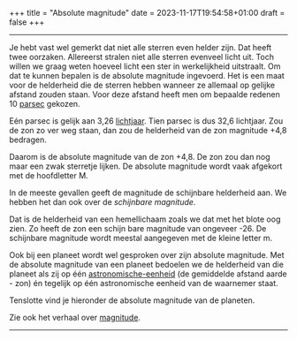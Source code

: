 +++
title = "Absolute magnitude"
date = 2023-11-17T19:54:58+01:00
draft = false
+++

-------------------------------------------------------------------
Je hebt vast wel gemerkt dat niet alle sterren even helder zijn. Dat
heeft twee oorzaken. Allereerst stralen niet alle sterren evenveel licht
uit. Toch willen we graag weten hoeveel licht een ster in werkelijkheid
uitstraalt. Om dat te kunnen bepalen is de absolute magnitude ingevoerd.
Het is een maat voor de helderheid die de sterren hebben wanneer ze
allemaal op gelijke afstand zouden staan. Voor deze afstand heeft men om
bepaalde redenen 10 [parsec](/encyclopedie/ae) gekozen.

Eén parsec is gelijk aan 3,26 [lichtjaar](/encyclopedie/lichtjaar). Tien
parsec is dus 32,6 lichtjaar. Zou de zon zo ver weg staan, dan zou de
helderheid van de zon magnitude +4,8 bedragen.

Daarom is de absolute magnitude van de zon +4,8. De zon zou dan nog maar
een zwak sterretje lijken. De absolute magnitude wordt vaak afgekort met
de hoofdletter M.

In de meeste gevallen geeft de magnitude de schijnbare helderheid aan.
We hebben het dan ook over de *schijnbare magnitude*.

Dat is de helderheid van een hemellichaam zoals we dat met het blote oog
zien. Zo heeft de zon een schijn bare magnitude van ongeveer -26. De
schijnbare magnitude wordt meestal aangegeven met de kleine letter m.

Ook bij een planeet wordt wel gesproken over zijn absolute magnitude.
Met de absolute magnitude van een planeet bedoelen we de helderheid van
die planeet als zij op één [astronomische-eenheid](/encyclopedie/ae) (de gemiddelde afstand aarde - zon) én
tegelijk op één astronomische eenheid van de waarnemer staat.

Tenslotte vind je hieronder de absolute magnitude van de planeten.

Zie ook het verhaal over [magnitude](/encyclopedie/magnitude).

-------------------------------------------------------------------
